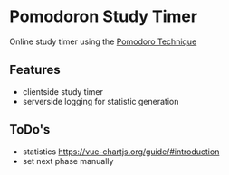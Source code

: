# Pomodoron Study Timer
Online study timer using the [Pomodoro Technique][wiki_link]

## Features
* clientside study timer
* serverside logging for statistic generation

## ToDo's
* statistics https://vue-chartjs.org/guide/#introduction
* set next phase manually


[wiki_link]: https://en.wikipedia.org/wiki/Pomodoro_Technique

